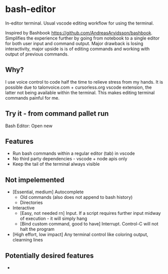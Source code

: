 # bash-editor

In-editor terminal. Usual vscode editing workflow for using the terminal.

Inspired by Bashbook https://github.com/AndreasArvidsson/bashbook. Simplifies the experience further by going from notebook to a single editor for both user input and command output. Major drawback is losing interactivity, major upside is is of editing commands and working with output of previous commands.

## Why?
I use voice control to code half the time to relieve stress from my hands. It is possible due to talonvoice.com + cursorless.org vscode extension, the latter not being available within the terminal. This makes editing terminal commands painful for me.

## Try it - from command pallet run
Bash Editor: Open new

## Features
- Run bash commands within a regular editor (tab) in vscode
- No third party dependencies - vscode + node apis only
- Keep the tail of the terminal always visible

## Not impelemented
- [Essential, medium] Autocomplete
  - Old commands (also does not append to bash history)
  - Directories
- Interactive
  - [Easy, not needed rn] Input. If a script requires further input midway of execution - it will simply hang
  - [Bind custom command, good to have] Interrupt. Control-C will not halt the program
- [High effort, low impact] Any terminal control like coloring output, clearning lines

## Potentially desired features
-
